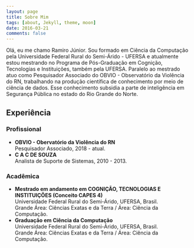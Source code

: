 ```yaml
---
layout: page
title: Sobre Mim
tags: [about, Jekyll, theme, moon]
date: 2016-03-21
comments: false
---
```

    
<p>
    Olá, eu me chamo Ramiro Júnior. Sou formado em Ciência da Computação pela Universidade Federal Rural do Semi-Árido - UFERSA e atualmente estou mestrando no Programa de Pós-Graduação em Cognição, Tecnologias e Instituições, também pela UFERSA. Paralelo ao mestrado atuo como Pesquisador Associado do OBVIO - Observatório da Violência do RN, trabalhando na produção científica de conhecimento por meio de ciência de dados. Esse conhecimento subsidia a parte de inteligência em Segurança Pública no estado do Rio Grande do Norte. 
</p>

## Experiência 

### Profissional
* **OBVIO - Obervatório da Violência do RN** <br/> 
  Pesquisador Associado, 2018 - atual.
* **C A C DE SOUZA** <br/>
  Analista de Suporte de Sistemas, 2010 - 2013.

### Acadêmica
* **Mestrado em andamento em COGNIÇÃO, TECNOLOGIAS E INSTITUIÇÕES (Conceito CAPES 4)** <br/>
Universidade Federal Rural do Semi-Árido, UFERSA, Brasil. <br/>
Grande Área: Ciências Exatas e da Terra / Área: Ciência da Computação. <br/>
* **Graduação em Ciência da Computação** <br/>
Universidade Federal Rural do Semi-Árido, UFERSA, Brasil. <br/>
Grande Área: Ciências Exatas e da Terra / Área: Ciência da Computação.


<!--
## Preview
%
%{% capture images %}
%    https://cloud.githubusercontent.com/assets/754514/14509720/61c61058-01d6-11e6-93ab-0918515ecd56.png
%    https://cloud.githubusercontent.com/assets/754514/14509716/61ac6c8e-01d6-11e6-879f-8308883de790.png
%{% endcapture %}
%{% include gallery images=images caption="Screenshots of Moon Theme" cols=2 %}

%See a [live version of Moon](http://taylantatli.github.io/Moon) hosted on GitHub.

%## Getting Started

%To learn how to install and use this theme check out the [Setup Guide](http://taylantatli.me/Moon/moon-theme/) for more information.
      
%[Install Moon](https://github.com/TaylanTatli/Moon){: .btn}
-->
